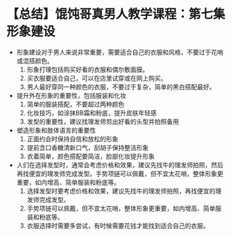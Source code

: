 # 【总结】馄饨哥真男人教学课程：第七集形象建设

-   形象建设对于男人来说非常重要，需要适合自己的衣服和风格，不要过于花哨或混搭颜色。
    1.  形象打理包括购买好看的衣服和偶尔敷面膜。
    2.  买衣服要适合自己，可以在店里试穿或在网上购买。
    3.  男人最好穿同一种颜色的衣服，不要过于复杂，简单的黑白搭配最好。
-   提升外在形象的重要性，包括服装和化妆
    1.  简单的服装搭配，不要超过两种颜色
    2.  化妆技巧，如涂抹BB霜和粉底，提升皮肤年轻感
    3.  发型的重要性，建议找理发师剪出好看的头型并拍照备用
-   塑造形象和肢体语言的重要性
    1.  正面约会时保持自信和放松的形象
    2.  提前含口香糖清新口气，刮胡子保持整洁形象
    3.  衣着简单，颜色搭配要简洁，脸部化妆提升形象
-   人们在选择发型时，通常会考虑价格和效果，建议先找牛的理发师拍照，然后再找便宜的理发师完成发型。手势项链可以佩戴，但不宜太花哨，整体形象更重要，如内增高、简单服装和粉底等。
    1.  选择发型时要考虑价格和效果，建议先找牛的理发师拍照，再找便宜的理发师完成发型。
    2.  手势项链可以佩戴，但不宜太花哨，整体形象更重要，如内增高、简单服装和粉底等。
    3.  衣服选择时需要多尝试，有时候需要花钱才能找到适合自己的衣服。